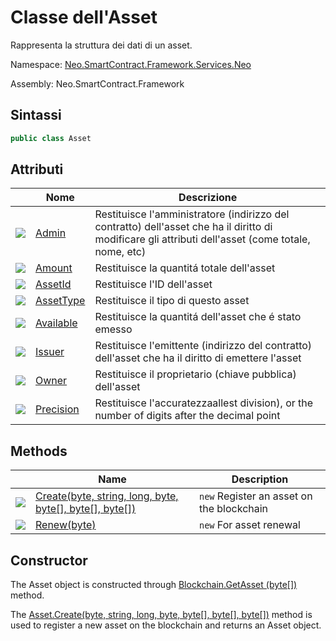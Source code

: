 # Classe dell'Asset

Rappresenta la struttura dei dati di un asset.

Namespace: [Neo.SmartContract.Framework.Services.Neo](../neo.md)

Assembly: Neo.SmartContract.Framework

## Sintassi

```c#
public class Asset
```

## Attributi

| | Nome | Descrizione |
| ---------------------------------------- | ------------------------------- | ------------------------------------- |
| ![](https://i-msdn.sec.s-msft.com/dynimg/IC74937.jpeg) | [Admin](Asset/Admin.md) | Restituisce l'amministratore (indirizzo del contratto) dell'asset che ha il diritto di modificare gli attributi dell'asset (come totale, nome, etc) |
| ![](https://i-msdn.sec.s-msft.com/dynimg/IC74937.jpeg) | [Amount](Asset/Amount.md) | Restituisce la quantitá totale dell'asset |
| ![](https://i-msdn.sec.s-msft.com/dynimg/IC74937.jpeg) | [AssetId](Asset/AssetId.md) | Restituisce l'ID dell'asset |
| ![](https://i-msdn.sec.s-msft.com/dynimg/IC74937.jpeg) | [AssetType](Asset/AssetType.md) | Restituisce il tipo di questo asset |
| ![](https://i-msdn.sec.s-msft.com/dynimg/IC74937.jpeg) | [Available](Asset/Available.md) | Restituisce la quantitá dell'asset che é stato emesso |
| ![](https://i-msdn.sec.s-msft.com/dynimg/IC74937.jpeg) | [Issuer](Asset/Issuer.md) | Restituisce l'emittente (indirizzo del contratto) dell'asset che ha il diritto di emettere l'asset |
| ![](https://i-msdn.sec.s-msft.com/dynimg/IC74937.jpeg) | [Owner](Asset/Owner.md) | Restituisce il proprietario (chiave pubblica) dell'asset |
| ![](https://i-msdn.sec.s-msft.com/dynimg/IC74937.jpeg) | [Precision](Asset/Precision.md) | Restituisce l'accuratezzaallest division), or the number of digits after the decimal point |

## Methods

| | Name | Description |
| ---------------------------------------- | ----------------------------- | ----------- |
| ![](https://i-msdn.sec.s-msft.com/dynimg/IC91302.jpeg) | [Create(byte, string, long, byte, byte[], byte[], byte[])](Asset/Create.md) | `new` Register an asset on the blockchain |
| ![](https://i-msdn.sec.s-msft.com/dynimg/IC91302.jpeg) | [Renew(byte)](Asset/Renew.md)            | `new` For asset renewal       |

## Constructor

The Asset object is constructed through [Blockchain.GetAsset (byte[])](Blockchain/GetAsset.md) method.

The [Asset.Create(byte, string, long, byte, byte[], byte[], byte[])](Asset/Create.md) method is used to register a new asset on the blockchain and returns an Asset object.
